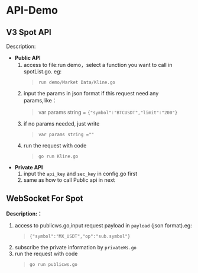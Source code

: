 <!-- # api-demo
## v3 现货 api的调用
说明：
* **公共接口**
    1. 进入run demo中，无参数的请求直接调用:在终端中输入指令“go run *.go”. *是想要请求的文件名，例如：go run Kline.go
    2. 带参数的请求需要在params中输入json格式的参数 如：
    `{"symbol":"BTCUSDT",	"limit":"200"}`
* **私有接口**
    1. 需要先在config.go中配置相关的api_key和sec_key
    2. 后续操作与公共接口相同

## 现货ws的调用
**说明：**
1. 进入publicws.go,在payload参数中输入相应的json格式的request payload
2. 私有频道用privateWs.go进行订阅 -->
# API-Demo
## V3 Spot API
Description:
* **Public API**
    1. access to file:run demo，select a function you want to call in spotList.go. eg:
       > `run demo/Market Data/Kline.go`
    2. input the params in json format if this request need any params,like：
       > var params string = `{"symbol":"BTCUSDT","limit":"200"}`  
    3. if no params needed, just write 
       > `var params string =""`
    4. run the request with code 
       > `go run Kline.go`
* **Private API**
    1. input the `api_key` and `sec_key` in config.go first
    2. same as how to call Public api in next

## WebSocket For Spot
**Description:：**
1. access to publicws.go,input request payload in `payload` (json format).eg:
    > `{"symbol":"MX_USDT","op":"sub.symbol"}`
2. subscribe the private information by `privateWs.go`
3. run the request with code 
    > `go run publicws.go`